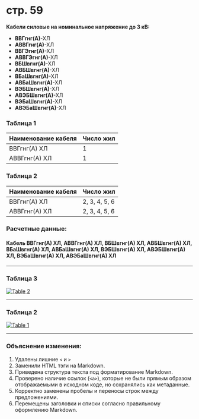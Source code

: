 # стр. 59  
**Кабели силовые на номинальное напряжение до 3 кВ:**  
- **ВВГгнг(А)**-ХЛ  
- **АВВГгнг(А)**-ХЛ  
- **ВВГЭгнг(А)**-ХЛ  
- **АВВГЭгнг(А)**-ХЛ  
- **ВБШвгнг(А)**-ХЛ  
- **АВБШвгнг(А)**-ХЛ  
- **ВБаШвгнг(А)**-ХЛ  
- **АВБаШвгнг(А)**-ХЛ  
- **ВЭБШвгнг(А)**-ХЛ  
- **АВЭБШвгнг(А)**-ХЛ  
- **ВЭБаШвгнг(А)**-ХЛ  
- **АВЭБаШвгнг(А)**-ХЛ  

### Таблица 1

|Наименование кабеля | Число жил |
|---------------------|-----------|
|ВВГгнг(А) ХЛ         | 1         |
|АВВГгнг(А) ХЛ        | 1         |

### Таблица 2

|Наименование кабеля | Число жил |
|--------------------|-----------|
|ВВГгнг(А) ХЛ         | 2, 3, 4, 5, 6 |
|АВВГгнг(А) ХЛ        | 2, 3, 4, 5, 6 |

### Расчетные данные:

#### Кабель ВВГгнг(А) ХЛ, АВВГгнг(А) ХЛ, ВБШвгнг(А) ХЛ, АВБШвгнг(А) ХЛ, ВБаШвгнг(А) ХЛ, АВБаШвгнг(А) ХЛ, ВЭБШвгнг(А) ХЛ, АВЭБШвгнг(А) ХЛ, ВЭБаШвгнг(А) ХЛ, АВЭБаШвгнг(А) ХЛ 

---

### Таблица 3

[![Table 2](http://via.placeholder.com/150)](#b87165be-9173-41a9-8755-db0104d85596)

---

### Таблица 2

[![Table 1](http://via.placeholder.com/150)](#93a3e2cd-4b7b-4153-839c-2608bca761e3)

---

### Объяснение изменения:

1. Удалены лишние `<` и `>`
2. Заменили HTML тэги на Markdown.
3. Приведена структура текста под форматирование Markdown.
4. Проверено наличие ссылок (`<a>`), которые не были прямым образом отображаемыми в исходном коде, но сохранялись как метаданные.
5. Корректно заменены пробелы и переносы строк между предложениями.
6. Перемещены заголовки и списки согласно правильному оформлению Markdown.
